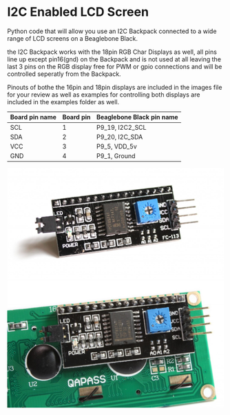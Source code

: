 I2C Enabled LCD Screen
=======================

Python code that will allow you use an I2C Backpack connected to a wide
range of LCD screens on a Beaglebone Black.

the I2C Backpack works with the 18pin RGB Char Displays as well,
all pins line up except pin16(gnd) on the Backpack and is not used
at all leaving the last 3 pins on the RGB display free for PWM
or gpio connections and will be controlled seperatly from the Backpack.

Pinouts of bothe the 16pin and 18pin displays are included in the
images file for your review as well as examples for controlling both
displays are included in the examples folder as well.

| Board pin name | Board pin | Beaglebone Black pin name |
|----------------|-----------| --------------------------|
| SCL            | 1         | P9\_19, I2C2\_SCL         |
| SDA            | 2         | P9\_20, I2C\_SDA          |
| VCC            | 3         | P9\_5, VDD\_5v            |
| GND            | 4         | P9\_1, Ground             |

![Backpack1](images/i2c_backpack.jpg)
![Backpack2](images/i2c_enabled_lcd.jpg)
